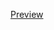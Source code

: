 [Preview](https://htmlpreview.github.io/?https://github.com/Beytullahp42/EEK-Mainor-Web-Applications-Homework/blob/cookie-clicker/index.html)